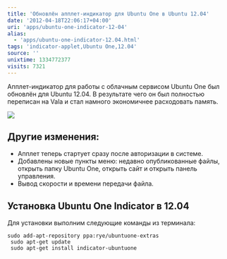 ```yaml
---
title: 'Обновлён апплет-индикатор для Ubuntu One в Ubuntu 12.04'
date: '2012-04-18T22:06:17+04:00'
uri: 'apps/ubuntu-one-indicator-12-04'
alias: 
  - 'apps/ubuntu-one-indicator-12.04.html'
tags: 'indicator-applet,Ubuntu One,12.04'
source: ''
unixtime: 1334772377
visits: 7321
---
```

Апплет-индикатор для работы с облачным сервисом Ubuntu One был обновлён для Ubuntu 12.04. В результате чего он был полностью переписан на Vala и стал намного экономичнее расходовать память.

[![](img/2012/04/18/22-00/ubuntu-one-7091082137-o.jpg)](img/2012/04/18/22-00/ubuntu-one-7091082137-o.jpg)

## Другие изменения:

*   Апплет теперь стартует сразу после авторизации в системе.
*   Добавлены новые пункты меню: недавно опубликованные файлы, открыть папку Ubuntu One, открыть сайт и открыть панель управления.
*   Вывод скорости и времени передачи файла.

## Установка Ubuntu One Indicator в 12.04

Для установки выполним следующие команды из терминала:

```
sudo add-apt-repository ppa:rye/ubuntuone-extras
 sudo apt-get update
 sudo apt-get install indicator-ubuntuone
```
